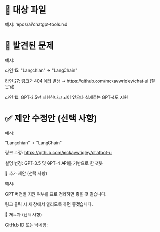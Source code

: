 # 📄 대상 파일

예시: repos/ai/chatgpt-tools.md

# 📝 발견된 문제

예시:

라인 15: "Langchian" → "LangChain"

라인 27: 링크가 404 에러 발생 → https://github.com/mckaywrigley/chat-ui (잘못됨)

라인 10: GPT-3.5만 지원한다고 되어 있으나 실제로는 GPT-4도 지원

# ✅ 제안 수정안 (선택 사항)

예시:

"Langchian" → "LangChain"

링크 수정: https://github.com/mckaywrigley/chatbot-ui

설명 변경: GPT-3.5 및 GPT-4 API를 기반으로 한 챗봇

💬 추가 제안 (선택 사항)

예시:

GPT 버전별 지원 여부를 표로 정리하면 좋을 것 같습니다.

링크 클릭 시 새 창에서 열리도록 하면 좋겠습니다.

👤 제보자 (선택 사항)

GitHub ID 또는 닉네임:
